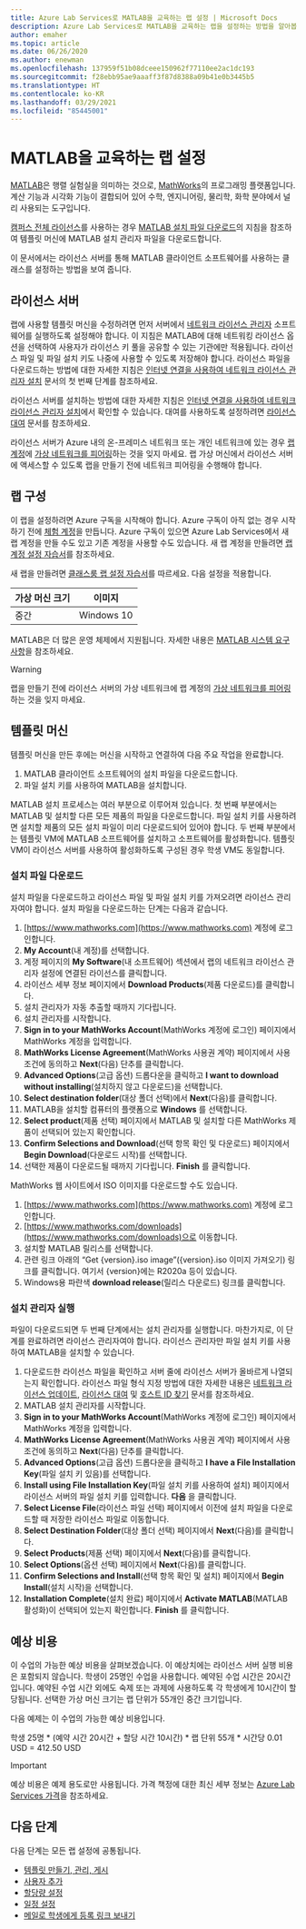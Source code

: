```yaml
---
title: Azure Lab Services로 MATLAB을 교육하는 랩 설정 | Microsoft Docs
description: Azure Lab Services로 MATLAB을 교육하는 랩을 설정하는 방법을 알아봅니다.
author: emaher
ms.topic: article
ms.date: 06/26/2020
ms.author: enewman
ms.openlocfilehash: 137959f51b08dceee150962f77110ee2ac1dc193
ms.sourcegitcommit: f28ebb95ae9aaaff3f87d8388a09b41e0b3445b5
ms.translationtype: HT
ms.contentlocale: ko-KR
ms.lasthandoff: 03/29/2021
ms.locfileid: "85445001"
---
```

# <a name="setup-a-lab-to-teach-matlab"></a>MATLAB을 교육하는 랩 설정

[MATLAB](https://www.mathworks.com/products/matlab.html)은 행렬 실험실을 의미하는 것으로, [MathWorks](https://www.mathworks.com/)의 프로그래밍 플랫폼입니다.  계산 기능과 시각화 기능이 결합되어 있어 수학, 엔지니어링, 물리학, 화학 분야에서 널리 사용되는 도구입니다.

[캠퍼스 전체 라이선스](https://www.mathworks.com/academia/tah-support-program/administrators.html)를 사용하는 경우 [MATLAB 설치 파일 다운로드](https://www.mathworks.com/matlabcentral/answers/259632-how-can-i-get-matlab-installation-files-for-use-on-an-offline-machine)의 지침을 참조하여 템플릿 머신에 MATLAB 설치 관리자 파일을 다운로드합니다.  

이 문서에서는 라이선스 서버를 통해 MATLAB 클라이언트 소프트웨어를 사용하는 클래스를 설정하는 방법을 보여 줍니다.

## <a name="license-server"></a>라이선스 서버

랩에 사용할 템플릿 머신을 수정하려면 먼저 서버에서 [네트워크 라이선스 관리자](https://www.mathworks.com/help/install/administer-network-licenses.html) 소프트웨어를 실행하도록 설정해야 합니다.  이 지침은 MATLAB에 대해 네트워킹 라이선스 옵션을 선택하여 사용자가 라이선스 키 풀을 공유할 수 있는 기관에만 적용됩니다.  라이선스 파일 및 파일 설치 키도 나중에 사용할 수 있도록 저장해야 합니다.  라이선스 파일을 다운로드하는 방법에 대한 자세한 지침은 [인터넷 연결을 사용하여 네트워크 라이선스 관리자 설치](https://www.mathworks.com/help/install/ug/install-network-license-manager-with-internet-connection.html) 문서의 첫 번째 단계를 참조하세요.

라이선스 서버를 설치하는 방법에 대한 자세한 지침은 [인터넷 연결을 사용하여 네트워크 라이선스 관리자 설치](https://www.mathworks.com/help/install/ug/install-network-license-manager-with-internet-connection.html)에서 확인할 수 있습니다.  대여를 사용하도록 설정하려면 [라이선스 대여](https://www.mathworks.com/help/install/license/borrow-licenses.html) 문서를 참조하세요.

라이선스 서버가 Azure 내의 온-프레미스 네트워크 또는 개인 네트워크에 있는 경우 [랩 계정](tutorial-setup-lab-account.md)에 [가상 네트워크를 피어링](how-to-connect-peer-virtual-network.md)하는 것을 잊지 마세요.  랩 가상 머신에서 라이선스 서버에 액세스할 수 있도록 랩을 만들기 전에 네트워크 피어링을 수행해야 합니다.

## <a name="lab-configuration"></a>랩 구성

이 랩을 설정하려면 Azure 구독을 시작해야 합니다.  Azure 구독이 아직 없는 경우 시작하기 전에 [체험 계정](https://azure.microsoft.com/free/)을 만듭니다. Azure 구독이 있으면 Azure Lab Services에서 새 랩 계정을 만들 수도 있고 기존 계정을 사용할 수도 있습니다.  새 랩 계정을 만들려면 [랩 계정 설정 자습서](tutorial-setup-lab-account.md)를 참조하세요.

새 랩을 만들려면 [클래스룸 랩 설정 자습서](tutorial-setup-classroom-lab.md)를 따르세요.  다음 설정을 적용합니다.

| 가상 머신 크기 | 이미지 |
| -------------------- | ----- |
| 중간 | Windows 10 |

MATLAB은 더 많은 운영 체제에서 지원됩니다.  자세한 내용은 [MATLAB 시스템 요구 사항](https://www.mathworks.com/support/requirements/matlab-system-requirements.html)을 참조하세요.

> [!WARNING]
> 랩을 만들기 전에 라이선스 서버의 가상 네트워크에 랩 계정의 [가상 네트워크를 피어링](https://www.mathworks.com/support/requirements/matlab-system-requirements.html)하는 것을 잊지 마세요.

## <a name="template-machine"></a>템플릿 머신

템플릿 머신을 만든 후에는 머신을 시작하고 연결하여 다음 주요 작업을 완료합니다.

1. MATLAB 클라이언트 소프트웨어의 설치 파일을 다운로드합니다.
2. 파일 설치 키를 사용하여 MATLAB을 설치합니다.

MATLAB 설치 프로세스는 여러 부분으로 이루어져 있습니다.  첫 번째 부분에서는 MATLAB 및 설치할 다른 모든 제품의 파일을 다운로드합니다.  파일 설치 키를 사용하려면 설치할 제품의 모든 설치 파일이 미리 다운로드되어 있어야 합니다.  두 번째 부분에서는 템플릿 VM에 MATLAB 소프트웨어를 설치하고 소프트웨어를 활성화합니다.  템플릿 VM이 라이선스 서버를 사용하여 활성화하도록 구성된 경우 학생 VM도 동일합니다.

### <a name="download-installation-files"></a>설치 파일 다운로드

설치 파일을 다운로드하고 라이선스 파일 및 파일 설치 키를 가져오려면 라이선스 관리자여야 합니다.  설치 파일을 다운로드하는 단계는 다음과 같습니다.

1. [https://www.mathworks.com](https://www.mathworks.com) 계정에 로그인합니다.
2. **My Account**(내 계정)를 선택합니다.
3. 계정 페이지의 **My Software**(내 소프트웨어) 섹션에서 랩의 네트워크 라이선스 관리자 설정에 연결된 라이선스를 클릭합니다.
4. 라이선스 세부 정보 페이지에서 **Download Products**(제품 다운로드)를 클릭합니다.
5. 설치 관리자가 자동 추출할 때까지 기다립니다.
6. 설치 관리자를 시작합니다.  
7. **Sign in to your MathWorks Account**(MathWorks 계정에 로그인) 페이지에서 MathWorks 계정을 입력합니다.
8. **MathWorks License Agreement**(MathWorks 사용권 계약) 페이지에서 사용 조건에 동의하고 **Next**(다음) 단추를 클릭합니다.
9. **Advanced Options**(고급 옵션) 드롭다운을 클릭하고 **I want to download without installing**(설치하지 않고 다운로드)을 선택합니다.
10. **Select destination folder**(대상 폴더 선택)에서 **Next**(다음)를 클릭합니다.
11. MATLAB을 설치할 컴퓨터의 플랫폼으로 **Windows** 를 선택합니다.
12. **Select product**(제품 선택) 페이지에서 MATLAB 및 설치할 다른 MathWorks 제품이 선택되어 있는지 확인합니다.
13. **Confirm Selections and Download**(선택 항목 확인 및 다운로드) 페이지에서 **Begin Download**(다운로드 시작)를 선택합니다.  
14. 선택한 제품이 다운로드될 때까지 기다립니다.  **Finish** 를 클릭합니다.

MathWorks 웹 사이트에서 ISO 이미지를 다운로드할 수도 있습니다.

1. [https://www.mathworks.com](https://www.mathworks.com) 계정에 로그인합니다.
2. [https://www.mathworks.com/downloads](https://www.mathworks.com/downloads)으로 이동합니다.
3. 설치할 MATLAB 릴리스를 선택합니다.
4. 관련 링크 아래의 “Get {version}.iso image”({version}.iso 이미지 가져오기) 링크를 클릭합니다. 여기서 {version}에는 R2020a 등이 있습니다.
5. Windows용 파란색 **download release**(릴리스 다운로드) 링크를 클릭합니다.

### <a name="run-installer"></a>설치 관리자 실행

파일이 다운로드되면 두 번째 단계에서는 설치 관리자를 실행합니다. 마찬가지로, 이 단계를 완료하려면 라이선스 관리자여야 합니다.  라이선스 관리자만 파일 설치 키를 사용하여 MATLAB을 설치할 수 있습니다.

1. 다운로드한 라이선스 파일을 확인하고 서버 줄에 라이선스 서버가 올바르게 나열되는지 확인합니다.  라이선스 파일 형식 지정 방법에 대한 자세한 내용은 [네트워크 라이선스 업데이트](https://www.mathworks.com/help/install/ug/network-license-files.html), [라이선스 대여](https://www.mathworks.com/help/install/license/borrow-licenses.html) 및 [호스트 ID 찾기](https://www.mathworks.com/matlabcentral/answers/101892-what-is-a-host-id-how-do-i-find-my-host-id-in-order-to-activate-my-license) 문서를 참조하세요.
2. MATLAB 설치 관리자를 시작합니다.
3. **Sign in to your MathWorks Account**(MathWorks 계정에 로그인) 페이지에서 MathWorks 계정을 입력합니다.
4. **MathWorks License Agreement**(MathWorks 사용권 계약) 페이지에서 사용 조건에 동의하고 **Next**(다음) 단추를 클릭합니다.
5. **Advanced Options**(고급 옵션) 드롭다운을 클릭하고 **I have a File Installation Key**(파일 설치 키 있음)를 선택합니다.
6. **Install using File Installation Key**(파일 설치 키를 사용하여 설치) 페이지에서 라이선스 서버의 파일 설치 키를 입력합니다.   **다음** 을 클릭합니다.
7. **Select License File**(라이선스 파일 선택) 페이지에서 이전에 설치 파일을 다운로드할 때 저장한 라이선스 파일로 이동합니다.
8. **Select Destination Folder**(대상 폴더 선택) 페이지에서 **Next**(다음)를 클릭합니다.
9. **Select Products**(제품 선택) 페이지에서 **Next**(다음)를 클릭합니다.
10. **Select Options**(옵션 선택) 페이지에서 **Next**(다음)를 클릭합니다.
11. **Confirm Selections and Install**(선택 항목 확인 및 설치) 페이지에서 **Begin Install**(설치 시작)을 선택합니다.
12. **Installation Complete**(설치 완료) 페이지에서 **Activate MATLAB**(MATLAB 활성화)이 선택되어 있는지 확인합니다.  **Finish** 를 클릭합니다.

## <a name="cost-estimate"></a>예상 비용

이 수업의 가능한 예상 비용을 살펴보겠습니다.  이 예상치에는 라이선스 서버 실행 비용은 포함되지 않습니다.  학생이 25명인 수업을 사용합니다.  예약된 수업 시간은 20시간입니다.  예약된 수업 시간 외에도 숙제 또는 과제에 사용하도록 각 학생에게 10시간이 할당됩니다.  선택한 가상 머신 크기는 랩 단위가 55개인 중간 크기입니다.

다음 예제는 이 수업의 가능한 예상 비용입니다.

학생 25명 \* (예약 시간 20시간 + 할당 시간 10시간) \* 랩 단위 55개 \* 시간당 0.01 USD = 412.50 USD

>[!IMPORTANT]
> 예상 비용은 예제 용도로만 사용됩니다.  가격 책정에 대한 최신 세부 정보는 [Azure Lab Services 가격](https://azure.microsoft.com/pricing/details/lab-services/)을 참조하세요.  

## <a name="next-steps"></a>다음 단계

다음 단계는 모든 랩 설정에 공통됩니다.

- [템플릿 만들기, 관리, 게시](how-to-create-manage-template.md)
- [사용자 추가](tutorial-setup-classroom-lab.md#add-users-to-the-lab)
- [할당량 설정](how-to-configure-student-usage.md#set-quotas-for-users)
- [일정 설정](tutorial-setup-classroom-lab.md#set-a-schedule-for-the-lab)
- [메일로 학생에게 등록 링크 보내기](how-to-configure-student-usage.md#send-invitations-to-users)
